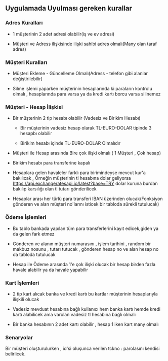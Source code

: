## Uygulamada Uyulması gereken kurallar

### Adres Kuralları
- 1 müşterinin 2 adet adresi olabilir(iş ve ev adresi)

- Müşteri ve Adress ilişkisinde ilişki sahibi adres olmalı(Many olan taraf adres)

### Müşteri Kuralları

- Müşteri Ekleme - Güncelleme Olmalı(Adress - telefon gibi alanlar değiştirilebilir)

- Silme işlemi yaparken müşterinin hesaplarında ki paraların kontrolu olmalı , hesaplarında para varsa ya da kredi kartı borcu varsa silinemez

### Müşteri - Hesap İlişkisi

- Bir müşterinin 2 tip hesabı olabilir (Vadesiz ve Birikim Hesabı)
    
    - Bir müşterinin vadesiz hesap olarak TL-EURO-DOLAR tipinde 3 hesapbı olabilir
    
    - Birikim hesabı içinde TL-EURO-DOLAR Olmalıdır
    
- Müşteri ile Hesap arasında Bire çok ilişki olmalı ( 1 Müşteri , Çok hesap)

- Birikim hesabı para transferine kapalı

- Hesaplara gelen havaleler farklı para birimindeyse mevcut kur'a bakılıcak , Örneğin müşterinin tl hesabına dolar geliyorsa https://api.exchangeratesapi.io/latest?base=TRY dolar kuruna burdan bakılıp karsılığı olan tl tutarı gönderilicek

- Hesaplar arası her türlü para transferi IBAN üzerinden olucak(Fonksiyon gönderen ve alan müşteri no'larını isticek bir tabloda sürekli tutulucak)

### Ödeme İşlemleri

- Bu tablo bankada yapılan tüm para transferlerini kayıt edicek,giden ya da gelen fark etmez

- Gönderen ve alanın müşteri numarasını , işlem tarihini , random bir makbuz nosunu , tutarı tutucak , gönderen hesap no ve alan hesap no da tabloda tutulucak

- Hesap ile Ödeme arasında 1'e çok ilişki olucak bir hesap birden fazla havale alabilir ya da havale yapabilir

### Kart İşlemleri

- 2 tip kart alıcak banka ve kredi kartı bu kartlar müşterinin hesaplarıyla ilişkili olucak

- Vadesiz mevduat hesabına bağlı kullanıcı hem banka kartı hemde kredi kartı alabilicek ama varolan vadesiz tl hesabına bağlı olmalı

- Bir banka hesabının 2 adet kartı olabilir , hesap 1 iken kart many olmalı



### Senaryolar

Bir müşteri oluşturulurken , id'si oluşunca verilen tckno : parolasını kendisi belirlicek.